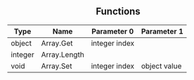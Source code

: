 ## <div align="center">Functions</div>
Type | Name | Parameter 0 | Parameter 1
--- | --- | --- | ---
object | Array.Get | integer index
integer | Array.Length | 
void | Array.Set | integer index | object value

